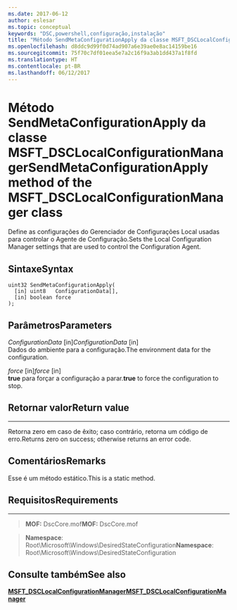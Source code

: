 ```yaml
---
ms.date: 2017-06-12
author: eslesar
ms.topic: conceptual
keywords: "DSC,powershell,configuração,instalação"
title: "Método SendMetaConfigurationApply da classe MSFT_DSCLocalConfigurationManager"
ms.openlocfilehash: d8ddc9d99f0d74ad907a6e39ae0e8ac14159be16
ms.sourcegitcommit: 75f70c7df01eea5e7a2c16f9a3ab1dd437a1f8fd
ms.translationtype: HT
ms.contentlocale: pt-BR
ms.lasthandoff: 06/12/2017
---
```

# <a name="sendmetaconfigurationapply-method-of-the-msftdsclocalconfigurationmanager-class"></a><span data-ttu-id="807fe-103">Método SendMetaConfigurationApply da classe MSFT_DSCLocalConfigurationManager</span><span class="sxs-lookup"><span data-stu-id="807fe-103">SendMetaConfigurationApply method of the MSFT_DSCLocalConfigurationManager class</span></span>

<span data-ttu-id="807fe-104">Define as configurações do Gerenciador de Configurações Local usadas para controlar o Agente de Configuração.</span><span class="sxs-lookup"><span data-stu-id="807fe-104">Sets the Local Configuration Manager settings that are used to control the Configuration Agent.</span></span>

<a name="syntax"></a><span data-ttu-id="807fe-105">Sintaxe</span><span class="sxs-lookup"><span data-stu-id="807fe-105">Syntax</span></span>
------

```mof
uint32 SendMetaConfigurationApply(
  [in] uint8   ConfigurationData[],
  [in] boolean force
);
```

<a name="parameters"></a><span data-ttu-id="807fe-106">Parâmetros</span><span class="sxs-lookup"><span data-stu-id="807fe-106">Parameters</span></span>
----------

<span data-ttu-id="807fe-107">*ConfigurationData* \[in\]</span><span class="sxs-lookup"><span data-stu-id="807fe-107">*ConfigurationData* \[in\]</span></span>  
<span data-ttu-id="807fe-108">Dados do ambiente para a configuração.</span><span class="sxs-lookup"><span data-stu-id="807fe-108">The environment data for the configuration.</span></span>

<span data-ttu-id="807fe-109">*force* \[in\]</span><span class="sxs-lookup"><span data-stu-id="807fe-109">*force* \[in\]</span></span>  
<span data-ttu-id="807fe-110">**true** para forçar a configuração a parar.</span><span class="sxs-lookup"><span data-stu-id="807fe-110">**true** to force the configuration to stop.</span></span>

## <a name="return-value"></a><span data-ttu-id="807fe-111">Retornar valor</span><span class="sxs-lookup"><span data-stu-id="807fe-111">Return value</span></span>
------------

<span data-ttu-id="807fe-112">Retorna zero em caso de êxito; caso contrário, retorna um código de erro.</span><span class="sxs-lookup"><span data-stu-id="807fe-112">Returns zero on success; otherwise returns an error code.</span></span>

## <a name="remarks"></a><span data-ttu-id="807fe-113">Comentários</span><span class="sxs-lookup"><span data-stu-id="807fe-113">Remarks</span></span>

<span data-ttu-id="807fe-114">Esse é um método estático.</span><span class="sxs-lookup"><span data-stu-id="807fe-114">This is a static method.</span></span>

## <a name="requirements"></a><span data-ttu-id="807fe-115">Requisitos</span><span class="sxs-lookup"><span data-stu-id="807fe-115">Requirements</span></span>
------------
><span data-ttu-id="807fe-116">**MOF:** DscCore.mof</span><span class="sxs-lookup"><span data-stu-id="807fe-116">**MOF:** DscCore.mof</span></span>

><span data-ttu-id="807fe-117">**Namespace**: Root\Microsoft\Windows\DesiredStateConfiguration</span><span class="sxs-lookup"><span data-stu-id="807fe-117">**Namespace**: Root\Microsoft\Windows\DesiredStateConfiguration</span></span>


## <a name="see-also"></a><span data-ttu-id="807fe-118">Consulte também</span><span class="sxs-lookup"><span data-stu-id="807fe-118">See also</span></span>


[<span data-ttu-id="807fe-119">**MSFT_DSCLocalConfigurationManager**</span><span class="sxs-lookup"><span data-stu-id="807fe-119">**MSFT_DSCLocalConfigurationManager**</span></span>](msft-dsclocalconfigurationmanager.md)


 

 



